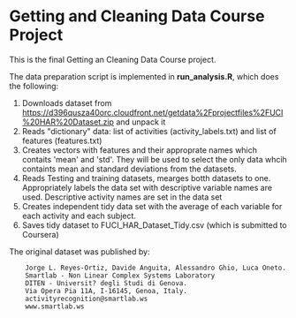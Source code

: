 # Getting and Cleaning Data Course Project

This is the final Getting an Cleaning Data Course project.

The data preparation script is implemented in **run_analysis.R**, which does the following:

1. Downloads dataset from https://d396qusza40orc.cloudfront.net/getdata%2Fprojectfiles%2FUCI%20HAR%20Dataset.zip and unpack it
2. Reads "dictionary" data: list of activities (activity_labels.txt) and list of features (features.txt)
3. Creates vectors with features and their approprate names which contaits 'mean' and 'std'. They will be used to select the only data whcih containts mean and standard deviations from the datasets.
4. Reads Testing and training datasets, mearges botth datasets to one. Appropriately labels the data set with descriptive variable names are used. Descriptive activity names are set in the data set
5. Creates independent tidy data set with the average of each variable for each activity and each subject.
6. Saves tidy dataset to FUCI_HAR_Dataset_Tidy.csv (which is submitted to Coursera)

The original dataset was published by:

        Jorge L. Reyes-Ortiz, Davide Anguita, Alessandro Ghio, Luca Oneto.
        Smartlab - Non Linear Complex Systems Laboratory
        DITEN - Universit? degli Studi di Genova.
        Via Opera Pia 11A, I-16145, Genoa, Italy.
        activityrecognition@smartlab.ws
        www.smartlab.ws



